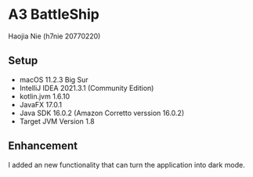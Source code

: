 # A3 BattleShip
Haojia Nie (h7nie 20770220)

## Setup
* macOS 11.2.3 Big Sur 
* IntelliJ IDEA 2021.3.1 (Community Edition)
* kotlin.jvm 1.6.10
* JavaFX 17.0.1
* Java SDK 16.0.2 (Amazon Corretto verssion 16.0.2)
* Target JVM Version 1.8

## Enhancement 
I added an new functionality that can turn the application into dark mode.

